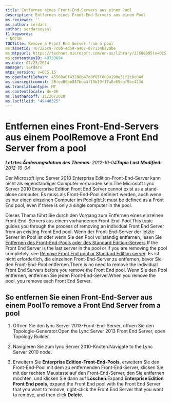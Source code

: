 ```yaml
---
title: Entfernen eines Front-End-Servers aus einem Pool
description: Entfernen eines Front-End-Servers aus einem Pool
ms.reviewer: ''
ms.author: serdars
author: serdarsoysal
f1.keywords:
- NOCSH
TOCTitle: Remove a Front End Server from a pool
ms:assetid: 767225c9-7c0b-4d54-a407-d77134ba2abe
ms:mtpsurl: https://technet.microsoft.com/en-us/library/JJ688095(v=OCS.15)
ms:contentKeyID: 49733694
ms.date: 07/23/2014
manager: serdars
mtps_version: v=OCS.15
ms.openlocfilehash: 45560a6f43288b47c0f85f880a190e31f2c8c04d
ms.sourcegitcommit: 36fee89bb887bea4f18b19f17a8c69daf5bc423d
ms.translationtype: MT
ms.contentlocale: de-DE
ms.lasthandoff: 11/26/2020
ms.locfileid: "49440325"
---
```

# <a name="remove-a-front-end-server-from-a-pool"></a><span data-ttu-id="422d6-103">Entfernen eines Front-End-Servers aus einem Pool</span><span class="sxs-lookup"><span data-stu-id="422d6-103">Remove a Front End Server from a pool</span></span>

<div data-xmlns="http://www.w3.org/1999/xhtml">

<div class="topic" data-xmlns="http://www.w3.org/1999/xhtml" data-msxsl="urn:schemas-microsoft-com:xslt" data-cs="https://msdn.microsoft.com/">

<div data-asp="https://msdn2.microsoft.com/asp">



</div>

<div id="mainSection">

<div id="mainBody"><span data-ttu-id="422d6-104">

<span> </span></span><span class="sxs-lookup"><span data-stu-id="422d6-104">

<span> </span></span></span>

<span data-ttu-id="422d6-105">_**Letztes Änderungsdatum des Themas:** 2012-10-04_</span><span class="sxs-lookup"><span data-stu-id="422d6-105">_**Topic Last Modified:** 2012-10-04_</span></span>

<span data-ttu-id="422d6-106">Der Microsoft lync Server 2010 Enterprise Edition-Front-End-Server kann nicht als eigenständiger Computer vorhanden sein.</span><span class="sxs-lookup"><span data-stu-id="422d6-106">The Microsoft Lync Server 2010 Enterprise Edition Front End Server cannot exist as a stand-alone computer.</span></span> <span data-ttu-id="422d6-107">Es muss als Front-End-Pool definiert werden, auch wenn es nur einen einzelnen Computer im Pool gibt.</span><span class="sxs-lookup"><span data-stu-id="422d6-107">It must be defined as a Front End pool, even if there is only a single computer in the pool.</span></span>

<span data-ttu-id="422d6-108">Dieses Thema führt Sie durch den Vorgang zum Entfernen eines einzelnen Front-End-Servers aus einem vorhandenen Front-End-Pool.</span><span class="sxs-lookup"><span data-stu-id="422d6-108">This topic guides you through the process of removing an individual Front End Server from an existing Front End pool.</span></span> <span data-ttu-id="422d6-109">Wenn der Front-End-Server der letzte Server im Pool ist oder wenn Sie den Pool vollständig entfernen, lesen Sie [Entfernen des Front-End-Pools oder des Standard Edition-Servers](remove-front-end-pool-or-standard-edition-server.md).</span><span class="sxs-lookup"><span data-stu-id="422d6-109">If the Front End Server is the last server in the pool or if you are removing the pool completely, see [Remove Front End pool or Standard Edition server](remove-front-end-pool-or-standard-edition-server.md).</span></span> <span data-ttu-id="422d6-110">Es ist nicht erforderlich, die einzelnen Front-End-Server zu entfernen, bevor Sie den Front-End-Pool entfernen.</span><span class="sxs-lookup"><span data-stu-id="422d6-110">There is no need to remove the individual Front End Servers before you remove the Front End pool.</span></span> <span data-ttu-id="422d6-111">Wenn Sie den Pool entfernen, entfernen Sie jeden Front-End-Server.</span><span class="sxs-lookup"><span data-stu-id="422d6-111">When you remove the pool, you remove each Front End Server.</span></span>

<div>

## <a name="to-remove-a-front-end-server-from-a-pool"></a><span data-ttu-id="422d6-112">So entfernen Sie einen Front-End-Server aus einem Pool</span><span class="sxs-lookup"><span data-stu-id="422d6-112">To remove a Front End Server from a pool</span></span>

1.  <span data-ttu-id="422d6-113">Öffnen Sie den lync Server 2013-Front-End-Server, öffnen Sie den Topologie-Generator.</span><span class="sxs-lookup"><span data-stu-id="422d6-113">Open the Lync Server 2013 Front End Server, open Topology Builder.</span></span>

2.  <span data-ttu-id="422d6-114">Navigieren Sie zum lync Server 2010-Knoten.</span><span class="sxs-lookup"><span data-stu-id="422d6-114">Navigate to the Lync Server 2010 node.</span></span>

3.  <span data-ttu-id="422d6-115">Erweitern Sie **Enterprise Edition-Front-End-Pools**, erweitern Sie den Front-End-Pool mit dem zu entfernenden Front-End-Server, klicken Sie mit der rechten Maustaste auf den Front-End-Server, den Sie entfernen möchten, und klicken Sie dann auf **Löschen**.</span><span class="sxs-lookup"><span data-stu-id="422d6-115">Expand **Enterprise Edition Front End pools**, expand the Front End pool with the Front End Server that you want to remove, right-click the Front End Server that you want to remove, and then click **Delete**.</span></span>

<span data-ttu-id="422d6-116"></div>

</div>

<span> </span>

</div>

</div>

</span><span class="sxs-lookup"><span data-stu-id="422d6-116"></div>

</div>

<span> </span>

</div>

</div>

</span></span></div>

